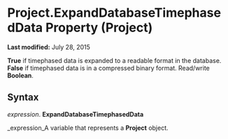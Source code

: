 
# Project.ExpandDatabaseTimephasedData Property (Project)

 **Last modified:** July 28, 2015

 **True** if timephased data is expanded to a readable format in the database. **False** if timephased data is in a compressed binary format. Read/write **Boolean**.

## Syntax

 _expression_. **ExpandDatabaseTimephasedData**

 _expression_A variable that represents a  **Project** object.

